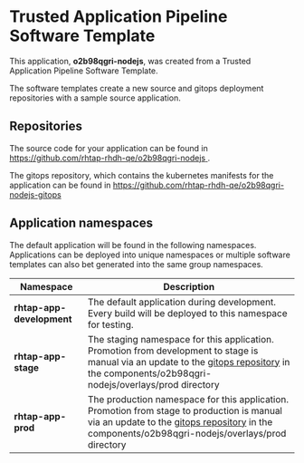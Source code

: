 # Trusted Application Pipeline Software Template

This application, **o2b98qgri-nodejs**, was created from a Trusted Application Pipeline Software Template.

The software templates create a new source and gitops deployment repositories with a sample source application. 

## Repositories

The source code for your application can be found in [https://github.com/rhtap-rhdh-qe/o2b98qgri-nodejs ](https://github.com/rhtap-rhdh-qe/o2b98qgri-nodejs ).
 
The gitops repository, which contains the kubernetes manifests for the application can be found in 
[https://github.com/rhtap-rhdh-qe/o2b98qgri-nodejs-gitops ](https://github.com/rhtap-rhdh-qe/o2b98qgri-nodejs-gitops ) 

## Application namespaces 

The default application will be found in the following namespaces. Applications can be deployed into unique namespaces or multiple software templates can also bet generated into the same group namespaces.  

|  Namespace   |  Description   |  
| -------- | -------- |   
| **rhtap-app-development** | The default application during development. Every build will be deployed to this namespace for testing. | 
| **rhtap-app-stage** | The staging namespace for this application. Promotion from development to stage is manual via an update to the [gitops repository](https://github.com/rhtap-rhdh-qe/o2b98qgri-nodejs-gitops ) in the components/o2b98qgri-nodejs/overlays/prod directory |  
| **rhtap-app-prod** | The production namespace for this application. Promotion from stage to production is manual via an update to the [gitops repository](https://github.com/rhtap-rhdh-qe/o2b98qgri-nodejs-gitops ) in the components/o2b98qgri-nodejs/overlays/prod directory | 